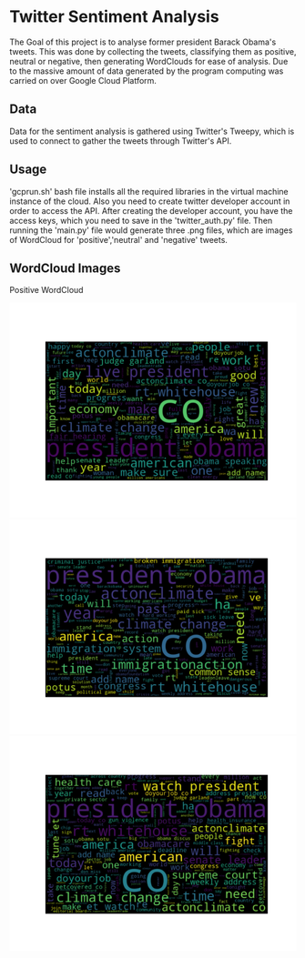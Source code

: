 # Twitter Sentiment Analysis
The Goal of this project is to analyse former president Barack Obama's tweets. This was done by collecting the tweets, classifying them as positive, neutral or negative, then generating WordClouds for ease of analysis. Due to the massive amount of data generated by the program computing was carried on over Google Cloud Platform. 

## Data
Data for the sentiment analysis is gathered using Twitter's Tweepy, which is used to connect to gather the tweets through Twitter's API.

## Usage
'gcprun.sh' bash file installs all the required libraries in the virtual machine instance of the cloud. Also you need to create twitter developer account in order to access the API. After creating the developer account, you have the access keys, which you need to save in the 'twitter_auth.py' file. Then running the 'main.py' file would generate three .png files, which are images of WordCloud for 'positive','neutral' and 'negative' tweets.

## WordCloud Images
<html>
  <body>
    <p>Positive WordCloud</p>
    <img src="Good.png">
    <img src="Bad.png">
    <img src="Neutral.png">
  </body>
</html>

